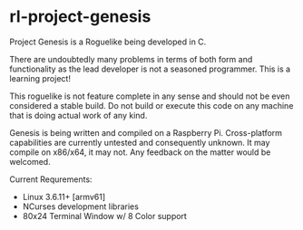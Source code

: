 rl-project-genesis
==================

Project Genesis is a Roguelike being developed in C.

There are undoubtedly many problems in terms of both
form and functionality as the lead developer is not
a seasoned programmer. This is a learning project!

This roguelike is not feature complete in any sense and
should not be even considered a stable build. Do not
build or execute this code on any machine that is doing
actual work of any kind.

Genesis is being written and compiled on a Raspberry Pi.
Cross-platform capabilities are currently untested and
consequently unknown. It may compile on x86/x64, it may
not. Any feedback on the matter would be welcomed.

Current Requrements:
* Linux 3.6.11+ [armv61]
* NCurses development libraries
* 80x24 Terminal Window w/ 8 Color support
